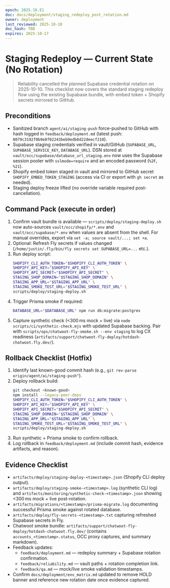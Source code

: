 ```yaml
---
epoch: 2025.10.E1
doc: docs/deployment/staging_redeploy_post_rotation.md
owner: deployment
last_reviewed: 2025-10-10
doc_hash: TBD
expires: 2025-10-17
---
```

# Staging Redeploy — Current State (No Rotation)

> Reliability cancelled the planned Supabase credential rotation on 2025-10-10. This checklist now covers the standard staging redeploy flow using the existing Supabase bundle, with embed token + Shopify secrets mirrored to GitHub.

## Preconditions
- Sanitized branch `agent/ai/staging-push` force-pushed to GitHub with hash logged in `feedback/deployment.md` (latest push: `0079c3192f0b9e8f02243beb9edb8d22deecf210`).
- Supabase staging credentials verified in vault/GitHub (`SUPABASE_URL`, `SUPABASE_SERVICE_KEY`, `DATABASE_URL`). DSN stored at `vault/occ/supabase/database_url_staging.env` now uses the Supabase session pooler with `sslmode=require` and an encoded password (`%2F`, `%21`).
- Shopify embed token staged in vault and mirrored to GitHub secret `SHOPIFY_EMBED_TOKEN_STAGING` (access via CI or export with `gh secret` as needed).
- Staging deploy freeze lifted (no override variable required post-cancellation).

## Command Pack (execute in order)
1. Confirm vault bundle is available — `scripts/deploy/staging-deploy.sh` now auto-sources `vault/occ/shopify/*.env` and `vault/occ/supabase/*.env` when values are absent from the shell. For manual overrides, export via `set -a; source vault/...; set +a`.
2. Optional: Refresh Fly secrets if values changed (`/home/justin/.fly/bin/fly secrets set SUPABASE_URL=...` etc.).
3. Run deploy script:
   ```bash
   SHOPIFY_CLI_AUTH_TOKEN="$SHOPIFY_CLI_AUTH_TOKEN" \
   SHOPIFY_API_KEY="$SHOPIFY_API_KEY" \
   SHOPIFY_API_SECRET="$SHOPIFY_API_SECRET" \
   STAGING_SHOP_DOMAIN="$STAGING_SHOP_DOMAIN" \
   STAGING_APP_URL="$STAGING_APP_URL" \
   STAGING_SMOKE_TEST_URL="$STAGING_SMOKE_TEST_URL" \
   scripts/deploy/staging-deploy.sh
   ```
4. Trigger Prisma smoke if required:
   ```bash
   DATABASE_URL="$DATABASE_URL" npm run db:migrate:postgres
   ```
5. Capture synthetic check (<300 ms mock + live) via `node scripts/ci/synthetic-check.mjs` with updated Supabase backing. Pair with `scripts/ops/chatwoot-fly-smoke.sh --env staging` to log CX readiness (`artifacts/support/chatwoot-fly-deploy/hotdash-chatwoot.fly.dev/`).

## Rollback Checklist (Hotfix)
1. Identify last known-good commit hash (e.g., `git rev-parse origin/agent/ai/staging-push^`).
2. Deploy rollback build:
   ```bash
   git checkout <known-good>
   npm install --legacy-peer-deps
   SHOPIFY_CLI_AUTH_TOKEN="$SHOPIFY_CLI_AUTH_TOKEN" \
   SHOPIFY_API_KEY="$SHOPIFY_API_KEY" \
   SHOPIFY_API_SECRET="$SHOPIFY_API_SECRET" \
   STAGING_SHOP_DOMAIN="$STAGING_SHOP_DOMAIN" \
   STAGING_APP_URL="$STAGING_APP_URL" \
   STAGING_SMOKE_TEST_URL="$STAGING_SMOKE_TEST_URL" \
   scripts/deploy/staging-deploy.sh
   ```
3. Run synthetic + Prisma smoke to confirm rollback.
4. Log rollback in `feedback/deployment.md` (include commit hash, evidence artifacts, and reason).

## Evidence Checklist
- `artifacts/deploy/staging-deploy-<timestamp>.json` (Shopify CLI deploy output).
- `artifacts/deploy/staging-smoke-<timestamp>.log` (synthetic CLI log) and `artifacts/monitoring/synthetic-check-<timestamp>.json` showing <300 ms mock + live post-rotation.
- `artifacts/migrations/<timestamp>/prisma-migrate.log` documenting successful Prisma smoke against rotated database.
- `artifacts/deploy/fly-secrets-<timestamp>.txt` capturing refreshed Supabase secrets in Fly.
- Chatwoot smoke bundle: `artifacts/support/chatwoot-fly-deploy/hotdash-chatwoot.fly.dev/` (contains `accounts_<timestamp>.status`, OCC proxy captures, and summary markdown).
- Feedback updates:
  - `feedback/deployment.md` — redeploy summary + Supabase rotation confirmation.
  - `feedback/reliability.md` — vault paths + rotation completion link.
  - `feedback/qa.md` — mock/live smoke validation timestamps.
- Confirm `docs/deployment/env_matrix.md` updated to remove HOLD banner and reference new rotation date once evidence captured.
